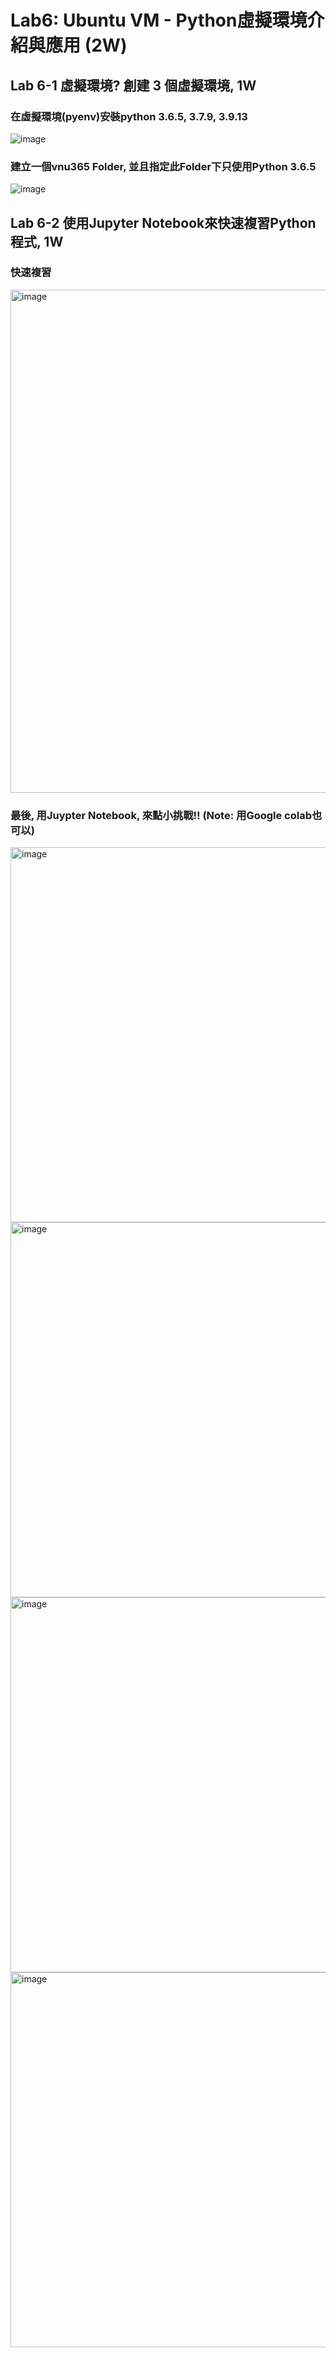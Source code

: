 # Lab6: Ubuntu VM - Python虛擬環境介紹與應用 (2W)

## Lab 6-1 虛擬環境? 創建 3 個虛擬環境, 1W 

### 在虛擬環境(pyenv)安裝python 3.6.5, 3.7.9, 3.9.13

![image](https://user-images.githubusercontent.com/89304181/170829551-cd995159-4149-4de0-a612-1d539cdf7695.png)

### 建立一個vnu365 Folder, 並且指定此Folder下只使用Python 3.6.5

![image](https://user-images.githubusercontent.com/89304181/170829615-5fad3fd4-0376-4bcb-b858-3333429626b6.png)

## Lab 6-2 使用Jupyter Notebook來快速複習Python程式, 1W

### 快速複習

<img width="805" alt="image" src="https://user-images.githubusercontent.com/89304181/170830535-5444d9b6-5414-49be-b956-38498f2e1a48.png">

### 最後, 用Juypter Notebook, 來點小挑戰!! (Note: 用Google colab也可以)

<img width="600" alt="image" src="https://user-images.githubusercontent.com/89304181/161384055-a45f787d-b0b0-40a1-a4ad-9db382ba3b49.png">

<img width="600" alt="image" src="https://user-images.githubusercontent.com/89304181/161384096-97650b34-832a-4d9e-bbaa-cf0e190777cb.png">

<img width="600" alt="image" src="https://user-images.githubusercontent.com/89304181/161384132-1ce92d73-1e8e-464c-b68d-4288f984a451.png">

<img width="600" alt="image" src="https://user-images.githubusercontent.com/89304181/161384193-e8b376b1-5805-4b6b-957f-384aacacedd4.png">
